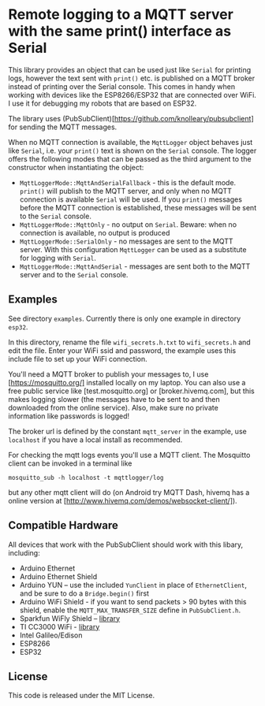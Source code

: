 # Remote logging to a MQTT server with the same print() interface as Serial

This library provides an object that can be used just like `Serial` for printing logs, 
however the text sent with `print()` etc. is published on a MQTT broker instead of 
printing over the Serial console. This comes in handy when working with devices like the 
ESP8266/ESP32 that are connected over WiFi. I use it for debugging my robots
that are based on ESP32.

The library uses (PubSubClient)[https://github.com/knolleary/pubsubclient] for sending
the MQTT messages.

When no MQTT connection is available, the `MqttLogger` object behaves just like 
`Serial`, i.e. your `print()` text is shown on the `Serial` console. The logger offers
the following modes that can be passed as the third argument to the constructor
when instantiating the object:

* `MqttLoggerMode::MqttAndSerialFallback` - this is the default mode. `print()` will
  publish to the MQTT server, and only when no MQTT connection is available `Serial` 
  will be used. If you `print()` messages before the MQTT connection is established,
  these messages will be sent to the `Serial` console. 
* `MqttLoggerMode::MqttOnly` - no output on `Serial`. Beware: when no connection is 
  available, no output is produced
* `MqttLoggerMode::SerialOnly` - no messages are sent to the MQTT server. With this
  configuration `MqttLogger` can be used as a substitute for logging with `Serial`. 
* `MqttLoggerMode::MqttAndSerial` - messages are sent both to the MQTT server and to
  the `Serial` console. 

## Examples

See directory `examples`. Currently there is only one example in directory `esp32`.

In this directory, rename the file `wifi_secrets.h.txt` to `wifi_secrets.h` 
and edit the file. Enter your WiFi ssid and password, the example uses this
include file to set up your WiFi connection.

You'll need a MQTT broker to publish your messages to, I use [https://mosquitto.org/] 
installed locally on my laptop. You can also use a free public service like 
[test.mosquitto.org] or [broker.hivemq.com], but this makes logging slower 
(the messages have to be sent to and then downloaded from the online service). Also,
make sure no private information like passwords is logged!

The broker url is defined by the constant `mqtt_server` in the example, use
`localhost` if you have a local install as recommended.

For checking the mqtt logs events you'll use a MQTT client. The Mosquitto client 
can be invoked in a terminal like

    mosquitto_sub -h localhost -t mqttlogger/log

but any other mqtt client will do (on Android try MQTT Dash, hivemq has a online
version at [http://www.hivemq.com/demos/websocket-client/]).

## Compatible Hardware

All devices that work with the PubSubClient should work with this libary, including:

 - Arduino Ethernet
 - Arduino Ethernet Shield
 - Arduino YUN – use the included `YunClient` in place of `EthernetClient`, and
   be sure to do a `Bridge.begin()` first
 - Arduino WiFi Shield - if you want to send packets > 90 bytes with this shield,
   enable the `MQTT_MAX_TRANSFER_SIZE` define in `PubSubClient.h`.
 - Sparkfun WiFly Shield – [library](https://github.com/dpslwk/WiFly)
 - TI CC3000 WiFi - [library](https://github.com/sparkfun/SFE_CC3000_Library)
 - Intel Galileo/Edison
 - ESP8266
 - ESP32

## License

This code is released under the MIT License.